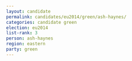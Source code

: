 ```yaml
---
layout: candidate
permalink: candidates/eu2014/green/ash-haynes/
categories: candidate green
election: eu2014
list-rank: 3
person: ash-haynes
region: eastern
party: green
---
```

